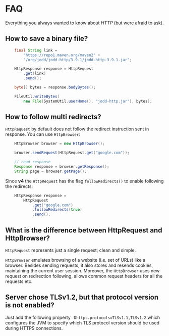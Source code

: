 # FAQ

Everything you always wanted to know about *HTTP* (but were afraid to ask).

## How to save a binary file?

~~~~~ java
	final String link =
		"https://repo1.maven.org/maven2" +
		"/org/jodd/jodd-http/3.9.1/jodd-http-3.9.1.jar";

	HttpResponse response = HttpRequest
		.get(link)
		.send();

	byte[] bytes = response.bodyBytes();

	FileUtil.writeBytes(
		new File(SystemUtil.userHome(), "jodd-http.jar"), bytes);
~~~~~


## How to follow multi redirects?

`HttpRequest` by default does not follow the redirect instruction sent in response.
You can use `HttpBrowser`:

~~~~~ java
	HttpBrowser browser = new HttpBrowser();

	browser.sendRequest(HttpRequest.get("google.com"));

	// read response
	Response response = browser.getResponse();
	String page = browser.getPage();
~~~~~

Since **v4** the `HttpRequest` has the flag `followRedirects()` to
enable following the redirects:

~~~~~ java
	HttpResponse response =
		HttpRequest
			.get("google.com")
			.followRedirects(true)
			.send();
~~~~~


## What is the difference between HttpRequest and HttpBrowser?

`HttpRequest` represents just a single request; clean and simple.

`HttpBrowser` emulates browsing of a website (i.e. set of URLs) like a browser.
Besides sending requests, it also stores and resends cookies, maintaining
the current user session. Moreover, the `HttpBrowser` uses new request on
redirection following, allows common request headers for all the requests etc.


## Server chose TLSv1.2, but that protocol version is not enabled?

Just add the following property `-Dhttps.protocols=TLSv1.1,TLSv1.2` which configures the JVM to specify which TLS protocol version should be used during HTTPS connections.
